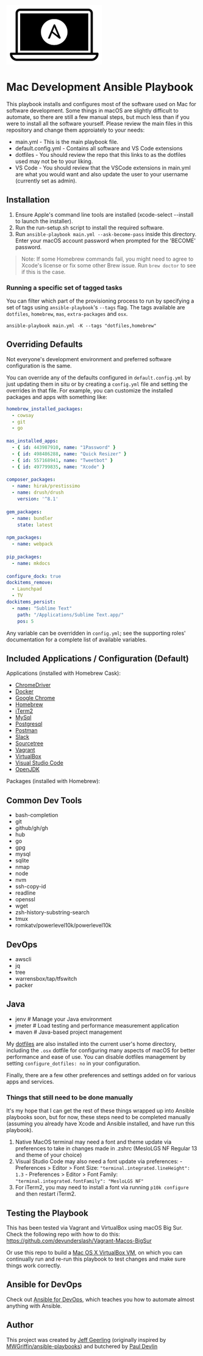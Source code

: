 <img src="https://raw.githubusercontent.com/geerlingguy/mac-dev-playbook/master/files/Mac-Dev-Playbook-Logo.png" width="250" height="156" alt="Mac Dev Playbook Logo" />

# Mac Development Ansible Playbook

This playbook installs and configures most of the software used on Mac for software development. Some things in macOS are slightly difficult to automate, so there are still a few manual steps, but much less than if you were to install all the software yourself. Please review the main files in this repository and change them approiately to your needs:
  - main.yml - This is the main playbook file.
  - default.config.yml - Contains all software and VS Code extensions
  - dotfiles - You should review the repo that this links to as the dotfiles used may not be to your liking.
  - VS Code - You should review that the VSCode extensions in main.yml are what you would want and also update the user to your username (currently set as admin).

## Installation

  1. Ensure Apple's command line tools are installed (xcode-select --install to launch the installer).
  2. Run the run-setup.sh script to install the required software.
  3. Run `ansible-playbook main.yml --ask-become-pass` inside this directory. Enter your macOS account password when prompted for the 'BECOME' password.

> Note: If some Homebrew commands fail, you might need to agree to Xcode's license or fix some other Brew issue. Run `brew doctor` to see if this is the case.

### Running a specific set of tagged tasks

You can filter which part of the provisioning process to run by specifying a set of tags using `ansible-playbook`'s `--tags` flag. The tags available are `dotfiles`, `homebrew`, `mas`, `extra-packages` and `osx`.

    ansible-playbook main.yml -K --tags "dotfiles,homebrew"

## Overriding Defaults

Not everyone's development environment and preferred software configuration is the same.

You can override any of the defaults configured in `default.config.yml` by just updating them in situ or by creating a `config.yml` file and setting the overrides in that file. For example, you can customize the installed packages and apps with something like:

```yaml
homebrew_installed_packages:
  - cowsay
  - git
  - go

mas_installed_apps:
  - { id: 443987910, name: "1Password" }
  - { id: 498486288, name: "Quick Resizer" }
  - { id: 557168941, name: "Tweetbot" }
  - { id: 497799835, name: "Xcode" }

composer_packages:
  - name: hirak/prestissimo
  - name: drush/drush
    version: '^8.1'

gem_packages:
  - name: bundler
    state: latest

npm_packages:
  - name: webpack

pip_packages:
  - name: mkdocs

configure_dock: true
dockitems_remove:
  - Launchpad
  - TV
dockitems_persist:
  - name: "Sublime Text"
    path: "/Applications/Sublime Text.app/"
    pos: 5
```

Any variable can be overridden in `config.yml`; see the supporting roles' documentation for a complete list of available variables.

## Included Applications / Configuration (Default)

Applications (installed with Homebrew Cask):

  - [ChromeDriver](https://sites.google.com/chromium.org/driver/)
  - [Docker](https://www.docker.com/)
  - [Google Chrome](https://www.google.com/chrome/)
  - [Homebrew](http://brew.sh/)
  - [iTerm2](https://www.iterm2.com/)
  - [MySql](https://www.mysql.com/)
  - [Postgresql](https://www.postgresql.org/)
  - [Postman](https://www.getpostman.com/)
  - [Slack](https://slack.com/)
  - [Sourcetree](https://www.sourcetreeapp.com/)
  - [Vagrant](https://www.vagrantup.com/)
  - [VirtualBox](https://www.virtualbox.org/)
  - [Visual Studio Code](https://code.visualstudio.com/)
  - [OpenJDK](https://www.oracle.com/technetwork/java/javase/downloads/index.html)

Packages (installed with Homebrew):
## Common Dev Tools
  - bash-completion
  - git
  - github/gh/gh
  - hub
  - go
  - gpg
  - mysql
  - sqlite
  - nmap
  - node
  - nvm
  - ssh-copy-id
  - readline
  - openssl
  - wget
  - zsh-history-substring-search
  - tmux
  - romkatv/powerlevel10k/powerlevel10k

  ## DevOps
  - awscli
  - jq
  - tree
  - warrensbox/tap/tfswitch
  - packer

  ## Java
  - jenv # Manage your Java environment
  - jmeter # Load testing and performance measurement application
  - maven # Java-based project management

My [dotfiles](https://github.com/devunderslash/dotfiles) are also installed into the current user's home directory, including the `.osx` dotfile for configuring many aspects of macOS for better performance and ease of use. You can disable dotfiles management by setting `configure_dotfiles: no` in your configuration.

Finally, there are a few other preferences and settings added on for various apps and services.
### Things that still need to be done manually

It's my hope that I can get the rest of these things wrapped up into Ansible playbooks soon, but for now, these steps need to be completed manually (assuming you already have Xcode and Ansible installed, and have run this playbook).

  1. Native MacOS terminal may need a font and theme update via preferences to take in changes made in .zshrc (MesloLGS NF Regular 13 and theme of your choice)
  2. Visual Studio Code may also need a font update via preferences:
    - Preferences > Editor > Font Size:  `"terminal.integrated.lineHeight": 1.3`
    - Preferences > Editor > Font Family: `"terminal.integrated.fontFamily": "MesloLGS NF"`
  3. For iTerm2, you may need to install a font via running `p10k configure` and then restart iTerm2.

## Testing the Playbook

This has been tested via Vagrant and VirtualBox using macOS Big Sur. Check the following repo with how to do this: https://github.com/devunderslash/Vagrant-Macos-BigSur

Or use this repo to build a [Mac OS X VirtualBox VM](https://github.com/geerlingguy/mac-osx-virtualbox-vm), on which you can continually run and re-run this playbook to test changes and make sure things work correctly.

## Ansible for DevOps

Check out [Ansible for DevOps](https://www.ansiblefordevops.com/), which teaches you how to automate almost anything with Ansible.

## Author

This project was created by [Jeff Geerling](https://www.jeffgeerling.com/) (originally inspired by [MWGriffin/ansible-playbooks](https://github.com/MWGriffin/ansible-playbooks)) and butchered by [Paul Devlin](https://github.com/devunderslash)

